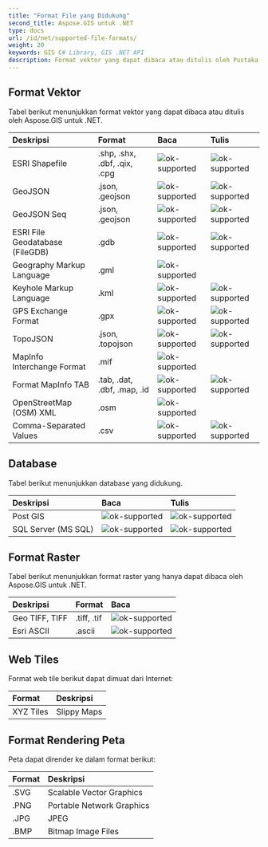 ```yaml
---
title: "Format File yang Didukung"
second_title: Aspose.GIS untuk .NET
type: docs
url: /id/net/supported-file-formats/
weight: 20
keywords: GIS C# Library, GIS .NET API
description: Format vektor yang dapat dibaca atau ditulis oleh Pustaka GIS C#.NET mencakup ESRI Shapefile, GeoJSON, TopoJSON, Keyhole Markup Language, GPS Exchange Format, OpenStreetMap (OSM) XML dan mendukung format file seperti .shp, .shx, .dbf, .geojson, .gdb, .gml, .kml, .mif, .osm. 
---
```


## **Format Vektor**
Tabel berikut menunjukkan format vektor yang dapat dibaca atau ditulis oleh Aspose.GIS untuk .NET.

|**Deskripsi**|**Format**|**Baca**|**Tulis**|
| :- | :- | :- | :- |
|ESRI Shapefile|.shp, .shx, .dbf, .qix, .cpg|![ok-supported](ok.png)|![ok-supported](ok.png)|
|GeoJSON|.json, .geojson|![ok-supported](ok.png)|![ok-supported](ok.png)|
|GeoJSON Seq|.json, .geojson|![ok-supported](ok.png)|![ok-supported](ok.png)|
|ESRI File Geodatabase (FileGDB)|.gdb|![ok-supported](ok.png)|![ok-supported](ok.png)|
|Geography Markup Language|.gml|![ok-supported](ok.png)| |
|Keyhole Markup Language|.kml|![ok-supported](ok.png)|![ok-supported](ok.png)|
|GPS Exchange Format|.gpx|![ok-supported](ok.png)|![ok-supported](ok.png)|
|TopoJSON|.json, .topojson|![ok-supported](ok.png)|![ok-supported](ok.png)|
|MapInfo Interchange Format|.mif|![ok-supported](ok.png)| |
|Format MapInfo TAB|.tab, .dat, .dbf, .map, .id|![ok-supported](ok.png)|![ok-supported](ok.png)|
|OpenStreetMap (OSM) XML|.osm|![ok-supported](ok.png)| |
|Comma-Separated Values|.csv|![ok-supported](ok.png)|![ok-supported](ok.png)|

## **Database**
Tabel berikut menunjukkan database yang didukung.

|**Deskripsi**|**Baca**|**Tulis**|
| :- | :- | :- |
|Post GIS|![ok-supported](ok.png)|![ok-supported](ok.png)|
|SQL Server (MS SQL)|![ok-supported](ok.png)|![ok-supported](ok.png)|

## **Format Raster**
Tabel berikut menunjukkan format raster yang hanya dapat dibaca oleh Aspose.GIS untuk .NET.

|**Deskripsi**|**Format**|**Baca**|
| :- | :- | :- |
|Geo TIFF, TIFF|.tiff, .tif|![ok-supported](ok.png)|
|Esri ASCII|.ascii|![ok-supported](ok.png)|

## **Web Tiles**
Format web tile berikut dapat dimuat dari Internet:

|**Format**|**Deskripsi**|
| :- | :- |
|XYZ Tiles|Slippy Maps|

## **Format Rendering Peta**
Peta dapat dirender ke dalam format berikut:

|**Format**|**Deskripsi**|
| :- | :- |
|.SVG|Scalable Vector Graphics|
|.PNG|Portable Network Graphics|
|.JPG|JPEG|
|.BMP|Bitmap Image Files|
